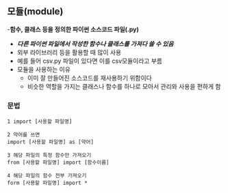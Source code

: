 ## 모듈(module)
-__함수, 클래스 등을 정의한 파이썬 소스코드 파일(.py)__
- ***다른 파이썬 파일에서 작성한 함수나 클래스를 가져다 쓸 수 있음***
- 외부 라이브러리 등을 활용할 때 많이 사용
- 예를 들어 csv.py 파일이 있다면 이를 csv모듈이라고 부름
- 모듈을 사용하는 이유
    - 이미 잘 만들어진 소스코드를 재사용하기 위함이다
    - 비슷한 역할을 가지는 클래스나 함수를 하나로 모아서 관리와 사용을 편하게 함

### 문법
```
1 import [사용할 파일명]

2 약어를 쓰면
import [사용할 파일명] as [약어]

3 해당 파일의 특정 함수만 가져오기
from [사용할 파일명] import [함수이름]

4 해당 파일의 함수 전부 가져오기
form [사용할 파일명] import *
```